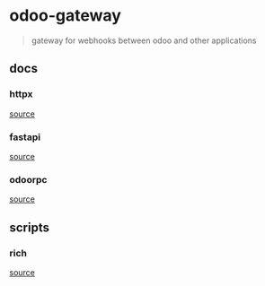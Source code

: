 # odoo-gateway

> gateway for webhooks between odoo and other applications

## docs

### httpx

[source](https://www.python-httpx.org/)

### fastapi

[source](https://fastapi.tiangolo.com/)

### odoorpc

[source](https://github.com/OCA/odoorpc)


## scripts

### rich

[source](https://rich.readthedocs.io/en/stable/tables.html)